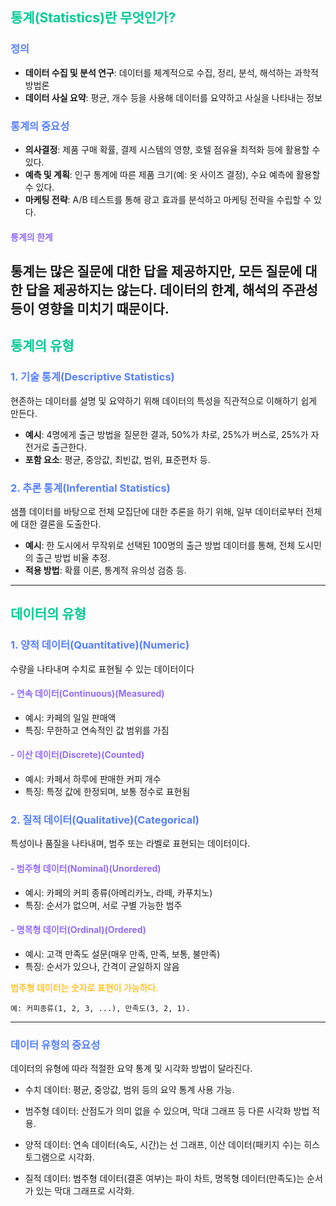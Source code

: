 ## <span style = "color: #04CA96">통계(Statistics)란 무엇인가?
### <span style = "color: #557FFF">정의</span>
  
- **데이터 수집 및 분석 연구**: 데이터를 체계적으로 수집, 정리, 분석, 해석하는 과학적 방법론
- **데이터 사실 요약**: 평균, 개수 등을 사용해 데이터를 요약하고 사실을 나타내는 정보
### <span style = "color: #557FFF"> 통계의 중요성
- **의사결정**: 제품 구매 확률, 결제 시스템의 영향, 호텔 점유율 최적화 등에 활용할 수 있다.
- **예측 및 계획**: 인구 통계에 따른 제품 크기(예: 옷 사이즈 결정), 수요 예측에 활용할 수 있다.
- **마케팅 전략**: A/B 테스트를 통해 광고 효과를 분석하고 마케팅 전략을 수립할 수 있다.
#### <span style = "color: #936BFF"> 통계의 한계
통계는 많은 질문에 대한 답을 제공하지만, 모든 질문에 대한 답을 제공하지는 않는다. 데이터의 한계, 해석의 주관성 등이 영향을 미치기 때문이다.
  ---
## <span style = "color: #04CA96">  통계의 유형
### <span style = "color: #557FFF">1. 기술 통계(Descriptive Statistics)
현존하는 데이터를 설명 및 요약하기 위해 데이터의 특성을 직관적으로 이해하기 쉽게 만든다.
- **예시**: 4명에게 출근 방법을 질문한 결과, 50%가 차로, 25%가 버스로, 25%가 자전거로 출근한다.
- **포함 요소**: 평균, 중앙값, 최빈값, 범위, 표준편차 등.
### <span style = "color: #557FFF">2. 추론 통계(Inferential Statistics)
샘플 데이터를 바탕으로 전체 모집단에 대한 추론을 하기 위해, 일부 데이터로부터 전체에 대한 결론을 도출한다.
- **예시**: 한 도시에서 무작위로 선택된 100명의 출근 방법 데이터를 통해, 전체 도시민의 출근 방법 비율 추정.
- **적용 방법**: 확률 이론, 통계적 유의성 검증 등.
  
---
## <span style = "color: #04CA96">데이터의 유형
### <span style = "color: #557FFF">1. 양적 데이터(Quantitative)(Numeric)
수량을 나타내며 수치로 표현될 수 있는 데이터이다
#### <span style = "color: #936BFF">- 연속 데이터(Continuous)(Measured)
- 예시: 카페의 일일 판매액
- 특징: 무한하고 연속적인 값 범위를 가짐
#### <span style = "color: #936BFF">- 이산 데이터(Discrete)(Counted)
- 예시: 카페서 하루에 판매한 커피 개수
- 특징: 특정 값에 한정되며, 보통 정수로 표현됨
### <span style = "color: #557FFF">2. 질적 데이터(Qualitative)(Categorical)
특성이나 품질을 나타내며, 범주 또는 라벨로 표현되는 데이터이다.
#### <span style = "color: #936BFF">- 범주형 데이터(Nominal)(Unordered)
- 예시: 카페의 커피 종류(아메리카노, 라떼, 카푸치노)
- 특징: 순서가 없으며, 서로 구별 가능한 범주
#### <span style = "color: #936BFF">- 명목형 데이터(Ordinal)(Ordered)
- 예시: 고객 만족도 설문(매우 만족, 만족, 보통, 불만족)
- 특징: 순서가 있으나, 간격이 균일하지 않음
  
  
<span style = "color: #FFC530">**범주형 데이터는 숫자로 표현이 가능하다.**
  
	예: 커피종류(1, 2, 3, ...), 만족도(3, 2, 1).
  
---
  
### <span style = "color: #557FFF">데이터 유형의 중요성
데이터의 유형에 따라 적절한 요약 통계 및 시각화 방법이 달라진다.
- 수치 데이터: 평균, 중앙값, 범위 등의 요약 통계 사용 가능.
- 범주형 데이터: 산점도가 의미 없을 수 있으며, 막대 그래프 등 다른 시각화 방법 적용.
- 양적 데이터: 연속 데이터(속도, 시간)는 선 그래프, 이산 데이터(패키지 수)는 히스토그램으로 시각화.

- 질적 데이터: 범주형 데이터(결혼 여부)는 파이 차트, 명목형 데이터(만족도)는 순서가 있는 막대 그래프로 시각화.
